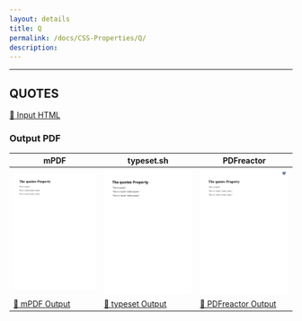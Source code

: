 ```yaml
---
layout: details
title: Q
permalink: /docs/CSS-Properties/Q/
description: 
---
```




<hr />

## QUOTES

[📄 Input HTML](/html/CSS%20Properties/Q/quotes.html)

### Output PDF

| mPDF | typeset.sh | PDFreactor |
|---------|---------|---------|
| ![mPDF Preview](mpdf__html_CSS_Properties_Q_quotes.html.png) | ![typeset Preview](typeset__html_CSS_Properties_Q_quotes.html.png) | ![PDFreactor Preview](pdfreactor__html_CSS_Properties_Q_quotes.html.png) |
| [📕 mPDF Output](mpdf__html_CSS_Properties_Q_quotes.html.pdf) | [📕 typeset Output](typeset__html_CSS_Properties_Q_quotes.html.pdf) | [📕 PDFreactor Output](pdfreactor__html_CSS_Properties_Q_quotes.html.pdf) |


